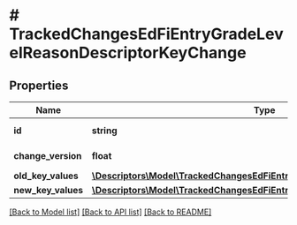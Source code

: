 # # TrackedChangesEdFiEntryGradeLevelReasonDescriptorKeyChange

## Properties

Name | Type | Description | Notes
------------ | ------------- | ------------- | -------------
**id** | **string** | Resource identifier | [optional]
**change_version** | **float** | Change version | [optional]
**old_key_values** | [**\Descriptors\Model\TrackedChangesEdFiEntryGradeLevelReasonDescriptorKey**](TrackedChangesEdFiEntryGradeLevelReasonDescriptorKey.md) |  | [optional]
**new_key_values** | [**\Descriptors\Model\TrackedChangesEdFiEntryGradeLevelReasonDescriptorKey**](TrackedChangesEdFiEntryGradeLevelReasonDescriptorKey.md) |  | [optional]

[[Back to Model list]](../../README.md#models) [[Back to API list]](../../README.md#endpoints) [[Back to README]](../../README.md)
